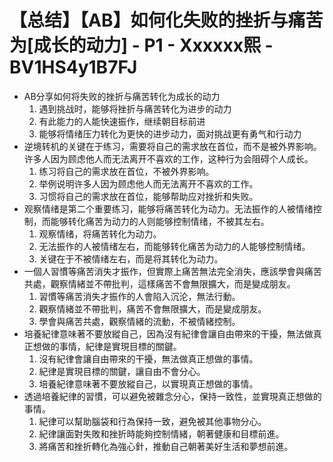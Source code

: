 # 【总结】【AB】如何化失败的挫折与痛苦为[成长的动力] - P1 - Xxxxxx熙 - BV1HS4y1B7FJ

-   AB分享如何将失败的挫折与痛苦转化为成长的动力
    1.  遇到挑战时，能够将挫折与痛苦转化为进步的动力
    2.  有此能力的人能快速振作，继续朝目标前进
    3.  能够将情绪压力转化为更快的进步动力，面对挑战更有勇气和行动力
-   逆境转机的关键在于练习，需要将自己的需求放在首位，而不是被外界影响。许多人因为顾虑他人而无法离开不喜欢的工作，这种行为会阻碍个人成长。
    1.  练习将自己的需求放在首位，不被外界影响。
    2.  举例说明许多人因为顾虑他人而无法离开不喜欢的工作。
    3.  习惯将自己的需求放在首位，能够帮助应对挫折和失败。
-   观察情绪是第二个重要练习，能够将痛苦转化为动力。无法振作的人被情绪控制，而能够转化痛苦为动力的人则能够控制情绪，不被其左右。
    1.  观察情绪，将痛苦转化为动力。
    2.  无法振作的人被情绪左右，而能够转化痛苦为动力的人能够控制情绪。
    3.  关键在于不被情绪左右，而是将其转化为动力。
-   一個人習慣等痛苦消失才振作，但實際上痛苦無法完全消失，應該學會與痛苦共處，觀察情緒並不帶批判，這樣痛苦不會無限擴大，而是變成朋友。
    1.  習慣等痛苦消失才振作的人會陷入沉沦，無法行動。
    2.  觀察情緒並不帶批判，痛苦不會無限擴大，而是變成朋友。
    3.  學會與痛苦共處，觀察情緒的流動，不被情緒控制。
-   培養紀律意味著不要放縱自己，因為沒有紀律會讓自由帶來的干擾，無法做真正想做的事情，紀律是實現目標的關鍵。
    1.  沒有紀律會讓自由帶來的干擾，無法做真正想做的事情。
    2.  紀律是實現目標的關鍵，讓自由不會分心。
    3.  培養紀律意味著不要放縱自己，以實現真正想做的事情。
-   透過培養紀律的習慣，可以避免被雜念分心，保持一致性，並實現真正想做的事情。
    1.  紀律可以幫助腦袋和行為保持一致，避免被其他事物分心。
    2.  紀律讓面對失敗和挫折時能夠控制情緒，朝著健康和目標前進。
    3.  將痛苦和挫折轉化為強心針，推動自己朝著美好生活和夢想前進。